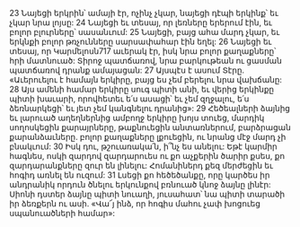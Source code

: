 23 Նայեցի երկրին՝ ամայի էր, ոչինչ չկար,
նայեցի դէպի երկինք՝ եւ չկար նրա լոյսը:
24 Նայեցի եւ տեսայ, որ լեռները երերում էին,
եւ բոլոր բլուրները՝ սասանւում:
25 Նայեցի, բայց ահա մարդ չկար,
եւ երկնքի բոլոր թռչունները սարսափահար էին եղել:
26 Նայեցի եւ տեսայ, որ Կարմելոսն717 աւերակ էր,
իսկ նրա բոլոր քաղաքները՝ հրի մատնուած:
Տիրոջ պատճառով, նրա բարկութեան ու ցասման պատճառով դրանք ամայացան:
27 Այսպէս է ասում Տէրը.
«Աւերուելու է համայն երկիրը,
բայց ես չեմ բերելու նրա վախճանը:
28 Այս ամենի համար երկիրը սուգ պիտի անի,
եւ վերից երկինքը պիտի խաւարի,
որովհետեւ ե՛ս ասացի՝ եւ չեմ զղջալու,
ե՛ս ձեռնարկեցի՝ եւ յետ չեմ կանգնելու դրանից»:
29 Հեծեալների ձայնից եւ լարուած աղեղներնից ամբողջ երկիրը խոյս տուեց,
մարդիկ սողոսկեցին քարայրները,
թաքնուեցին անտառներում,
բարձրացան քարանձաւները.
բոլոր քաղաքները լքուեցին,
ու նրանց մէջ մարդ չի բնակւում:
30 Իսկ դու, թշուառակա՛ն, ի՞նչ ես անելու:
Եթէ կարմիր հագնես,
ոսկի զարդով զարդարուես ու քո աչքերին ծարիր քսես,
քո զարդարանքները զուր են լինելու:
Հոմանիներդ քեզ մերժեցին եւ հոգիդ առնել են ուզում:
31 Լսեցի քո հեծեծանքը,
որը կարծես իր անդրանիկ որդուն ծնելու երկունքով բռնուած կնոջ ձայնը լինէր:
Սիոնի դստեր ձայնը պիտի նուաղի,
յուսահատ՝ նա պիտի տարածի իր ձեռքերն ու ասի.
«Վա՜յ ինձ, որ հոգիս մահու չափ խոցուեց սպանուածների համար»:
